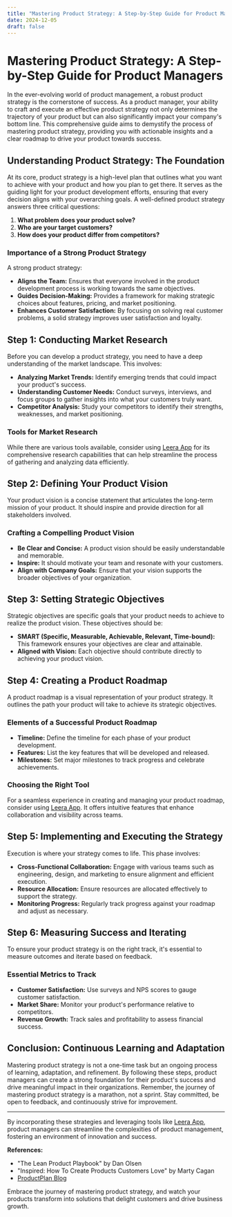 ```yaml
---
title: "Mastering Product Strategy: A Step-by-Step Guide for Product Managers"
date: 2024-12-05
draft: false
---
```

# Mastering Product Strategy: A Step-by-Step Guide for Product Managers

In the ever-evolving world of product management, a robust product strategy is the cornerstone of success. As a product manager, your ability to craft and execute an effective product strategy not only determines the trajectory of your product but can also significantly impact your company's bottom line. This comprehensive guide aims to demystify the process of mastering product strategy, providing you with actionable insights and a clear roadmap to drive your product towards success.

## Understanding Product Strategy: The Foundation

At its core, product strategy is a high-level plan that outlines what you want to achieve with your product and how you plan to get there. It serves as the guiding light for your product development efforts, ensuring that every decision aligns with your overarching goals. A well-defined product strategy answers three critical questions:

1. **What problem does your product solve?**
2. **Who are your target customers?**
3. **How does your product differ from competitors?**

### Importance of a Strong Product Strategy

A strong product strategy:

- **Aligns the Team:** Ensures that everyone involved in the product development process is working towards the same objectives.
- **Guides Decision-Making:** Provides a framework for making strategic choices about features, pricing, and market positioning.
- **Enhances Customer Satisfaction:** By focusing on solving real customer problems, a solid strategy improves user satisfaction and loyalty.

## Step 1: Conducting Market Research

Before you can develop a product strategy, you need to have a deep understanding of the market landscape. This involves:

- **Analyzing Market Trends:** Identify emerging trends that could impact your product's success.
- **Understanding Customer Needs:** Conduct surveys, interviews, and focus groups to gather insights into what your customers truly want.
- **Competitor Analysis:** Study your competitors to identify their strengths, weaknesses, and market positioning.

### Tools for Market Research

While there are various tools available, consider using [Leera App](https://leera.app) for its comprehensive research capabilities that can help streamline the process of gathering and analyzing data efficiently.

## Step 2: Defining Your Product Vision

Your product vision is a concise statement that articulates the long-term mission of your product. It should inspire and provide direction for all stakeholders involved.

### Crafting a Compelling Product Vision

- **Be Clear and Concise:** A product vision should be easily understandable and memorable.
- **Inspire:** It should motivate your team and resonate with your customers.
- **Align with Company Goals:** Ensure that your vision supports the broader objectives of your organization.

## Step 3: Setting Strategic Objectives

Strategic objectives are specific goals that your product needs to achieve to realize the product vision. These objectives should be:

- **SMART (Specific, Measurable, Achievable, Relevant, Time-bound):** This framework ensures your objectives are clear and attainable.
- **Aligned with Vision:** Each objective should contribute directly to achieving your product vision.

## Step 4: Creating a Product Roadmap

A product roadmap is a visual representation of your product strategy. It outlines the path your product will take to achieve its strategic objectives.

### Elements of a Successful Product Roadmap

- **Timeline:** Define the timeline for each phase of your product development.
- **Features:** List the key features that will be developed and released.
- **Milestones:** Set major milestones to track progress and celebrate achievements.

### Choosing the Right Tool

For a seamless experience in creating and managing your product roadmap, consider using [Leera App](https://leera.app). It offers intuitive features that enhance collaboration and visibility across teams.

## Step 5: Implementing and Executing the Strategy

Execution is where your strategy comes to life. This phase involves:

- **Cross-Functional Collaboration:** Engage with various teams such as engineering, design, and marketing to ensure alignment and efficient execution.
- **Resource Allocation:** Ensure resources are allocated effectively to support the strategy.
- **Monitoring Progress:** Regularly track progress against your roadmap and adjust as necessary.

## Step 6: Measuring Success and Iterating

To ensure your product strategy is on the right track, it's essential to measure outcomes and iterate based on feedback.

### Essential Metrics to Track

- **Customer Satisfaction:** Use surveys and NPS scores to gauge customer satisfaction.
- **Market Share:** Monitor your product's performance relative to competitors.
- **Revenue Growth:** Track sales and profitability to assess financial success.

## Conclusion: Continuous Learning and Adaptation

Mastering product strategy is not a one-time task but an ongoing process of learning, adaptation, and refinement. By following these steps, product managers can create a strong foundation for their product's success and drive meaningful impact in their organizations. Remember, the journey of mastering product strategy is a marathon, not a sprint. Stay committed, be open to feedback, and continuously strive for improvement.

---

By incorporating these strategies and leveraging tools like [Leera App](https://leera.app), product managers can streamline the complexities of product management, fostering an environment of innovation and success.

**References:**

- "The Lean Product Playbook" by Dan Olsen
- "Inspired: How To Create Products Customers Love" by Marty Cagan
- [ProductPlan Blog](https://www.productplan.com/blog/)

Embrace the journey of mastering product strategy, and watch your products transform into solutions that delight customers and drive business growth.
